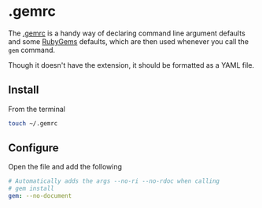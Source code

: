 # .gemrc

The [.gemrc](http://guides.rubygems.org/command-reference/#gem-environment) is a handy way of declaring command line argument defaults and some [RubyGems](https://rubygems.org/) defaults, which are then used whenever you call the `gem` command.

Though it doesn't have the extension, it should be formatted as a YAML file.

## Install

From the terminal

```bash
touch ~/.gemrc
```

## Configure

Open the file and add the following

```yaml
# Automatically adds the args --no-ri --no-rdoc when calling
# gem install
gem: --no-document
```

